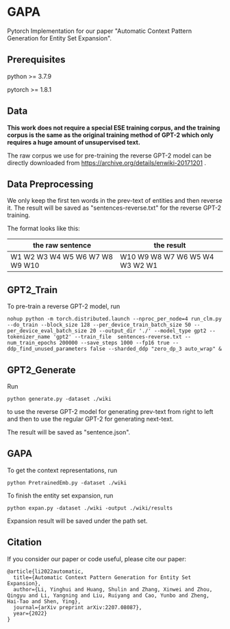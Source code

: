 # GAPA

Pytorch Implementation for our paper "Automatic Context Pattern Generation for Entity Set Expansion".



## Prerequisites

python >= 3.7.9

pytorch >= 1.8.1



## Data

**This work does not require a special ESE training corpus, and the training corpus is the same as the original training method of GPT-2 which only requires a huge amount of unsupervised text.** 

The raw corpus we use for pre-training the reverse GPT-2 model can be directly downloaded from https://archive.org/details/enwiki-20171201 .



## Data Preprocessing

We only keep the first ten words in the prev-text of entities and then reverse it. The result will be saved as "sentences-reverse.txt" for the reverse GPT-2 training.

The format looks like this:

| the raw sentence               | the result                     |
| ------------------------------ | ------------------------------ |
| W1 W2 W3 W4 W5 W6 W7 W8 W9 W10 | W10 W9 W8 W7 W6 W5 W4 W3 W2 W1 |



## GPT2_Train

To pre-train a reverse GPT-2 model, run
```
nohup python -m torch.distributed.launch --nproc_per_node=4 run_clm.py --do_train --block_size 128 --per_device_train_batch_size 50 --per_device_eval_batch_size 20 --output_dir './' --model_type gpt2 --tokenizer_name 'gpt2' --train_file  sentences-reverse.txt --num_train_epochs 200000 --save_steps 1000 --fp16 true --ddp_find_unused_parameters false --sharded_ddp "zero_dp_3 auto_wrap" &
```



## GPT2_Generate

Run

```
python generate.py -dataset ./wiki
```

to use the reverse GPT-2 model for generating prev-text from right to left and then to use the regular GPT-2 for generating  next-text.

The result will be saved as "sentence.json".



## GAPA

To get the context representations, run
```
python PretrainedEmb.py -dataset ./wiki
```

To finish the entity set expansion, run
```
python expan.py -dataset ./wiki -output ./wiki/results
```

Expansion result will be saved under the path set.



## Citation

If you consider our paper or code useful, please cite our paper:

```
@article{li2022automatic,
  title={Automatic Context Pattern Generation for Entity Set Expansion},
  author={Li, Yinghui and Huang, Shulin and Zhang, Xinwei and Zhou, Qingyu and Li, Yangning and Liu, Ruiyang and Cao, Yunbo and Zheng, Hai-Tao and Shen, Ying},
  journal={arXiv preprint arXiv:2207.08087},
  year={2022}
}
```

